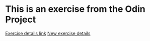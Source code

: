 # This is an exercise from the Odin Project
[Exercise details link](https://www.theodinproject.com/lessons/foundations-rock-paper-scissors)
[New exercise details](https://www.theodinproject.com/lessons/foundations-revisiting-rock-paper-scissors#assignment)
